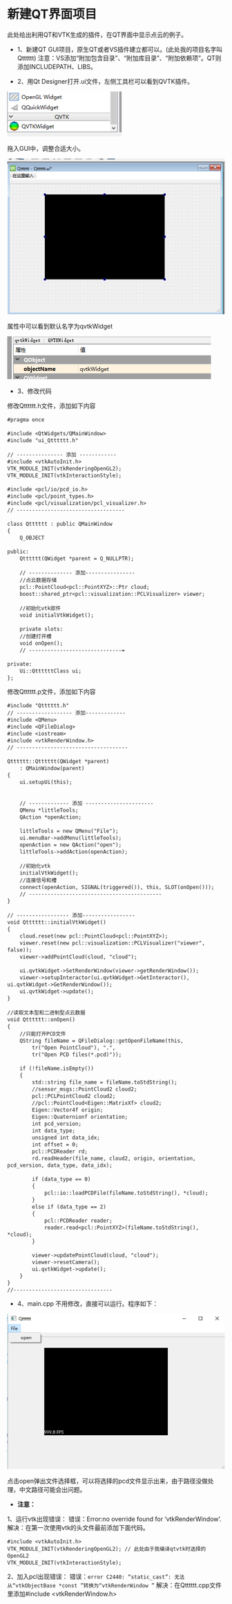 # 新建QT界面项目

此处给出利用QT和VTK生成的插件，在QT界面中显示点云的例子。

* 1、新建QT GUI项目，原生QT或者VS插件建立都可以。(此处我的项目名字叫Qtttttt)
注意：VS添加“附加包含目录”、“附加库目录”、“附加依赖项”。QT则添加INCLUDEPATH、LIBS。

* 2、用Qt Designer打开.ui文件，左侧工具栏可以看到QVTK插件。

![](/images/qt_1.png)

拖入GUI中，调整合适大小。

![](/images/qt_2.png)

属性中可以看到默认名字为qvtkWidget

![](/images/qt_3.png)

* 3、修改代码

修改Qtttttt.h文件，添加如下内容

```
#pragma once

#include <QtWidgets/QMainWindow>
#include "ui_Qtttttt.h"

// --------------- 添加 ------------
#include <vtkAutoInit.h> 
VTK_MODULE_INIT(vtkRenderingOpenGL2);
VTK_MODULE_INIT(vtkInteractionStyle);

#include <pcl/io/pcd_io.h>
#include <pcl/point_types.h>
#include <pcl/visualization/pcl_visualizer.h>
// -----------------------------------

class Qtttttt : public QMainWindow
{
	Q_OBJECT

public:
	Qtttttt(QWidget *parent = Q_NULLPTR);

	// -------------- 添加----------------
	//点云数据存储
	pcl::PointCloud<pcl::PointXYZ>::Ptr cloud;
	boost::shared_ptr<pcl::visualization::PCLVisualizer> viewer;

	//初始化vtk部件
	void initialVtkWidget();

	private slots:
	//创建打开槽
	void onOpen();
	// ------------------------------=

private:
	Ui::QttttttClass ui;
};
```
修改Qtttttt.p文件，添加如下内容

```
#include "Qtttttt.h"
// ------------------ 添加-------------
#include <QMenu>				
#include <QFileDialog>	
#include <iostream>
#include <vtkRenderWindow.h>
// ------------------------------------

Qtttttt::Qtttttt(QWidget *parent)
	: QMainWindow(parent)
{
	ui.setupUi(this);


	// ------------- 添加 ----------------------
	QMenu *littleTools;
	QAction *openAction;

	littleTools = new QMenu("File");
	ui.menuBar->addMenu(littleTools);
	openAction = new QAction("open");
	littleTools->addAction(openAction);

	//初始化vtk
	initialVtkWidget();
	//连接信号和槽
	connect(openAction, SIGNAL(triggered()), this, SLOT(onOpen()));
	// -------------------------------------------
}

// ----------------- 添加-----------------
void Qtttttt::initialVtkWidget()
{
	cloud.reset(new pcl::PointCloud<pcl::PointXYZ>);
	viewer.reset(new pcl::visualization::PCLVisualizer("viewer", false));
	viewer->addPointCloud(cloud, "cloud");

	ui.qvtkWidget->SetRenderWindow(viewer->getRenderWindow());
	viewer->setupInteractor(ui.qvtkWidget->GetInteractor(), ui.qvtkWidget->GetRenderWindow());
	ui.qvtkWidget->update();
}

//读取文本型和二进制型点云数据
void Qtttttt::onOpen()
{
	//只能打开PCD文件
	QString fileName = QFileDialog::getOpenFileName(this,
		tr("Open PointCloud"), ".",
		tr("Open PCD files(*.pcd)"));

	if (!fileName.isEmpty())
	{
		std::string file_name = fileName.toStdString();
		//sensor_msgs::PointCloud2 cloud2;
		pcl::PCLPointCloud2 cloud2;
		//pcl::PointCloud<Eigen::MatrixXf> cloud2;
		Eigen::Vector4f origin;
		Eigen::Quaternionf orientation;
		int pcd_version;
		int data_type;
		unsigned int data_idx;
		int offset = 0;
		pcl::PCDReader rd;
		rd.readHeader(file_name, cloud2, origin, orientation, pcd_version, data_type, data_idx);

		if (data_type == 0)
		{
			pcl::io::loadPCDFile(fileName.toStdString(), *cloud);
		}
		else if (data_type == 2)
		{
			pcl::PCDReader reader;
			reader.read<pcl::PointXYZ>(fileName.toStdString(), *cloud);
		}

		viewer->updatePointCloud(cloud, "cloud");
		viewer->resetCamera();
		ui.qvtkWidget->update();
	}
}
//--------------------------------
```

* 4、main.cpp 不用修改，直接可以运行。程序如下：

![](/images/qt_4.png)

点击open弹出文件选择框，可以将选择的pcd文件显示出来，由于路径没做处理，中文路径可能会出问题。

* **注意：**

1、运行vtk出现错误：
错误：Error:no override found for ‘vtkRenderWindow’.
解决：在第一次使用vtk的头文件最前添加下面代码。

```
#include <vtkAutoInit.h> 
VTK_MODULE_INIT(vtkRenderingOpenGL2); // 此处由于我编译qtvtk时选择的OpenGL2
VTK_MODULE_INIT(vtkInteractionStyle);
```

2、加入pcl出现错误：
错误：`error C2440: “static_cast”: 无法从“vtkObjectBase *const ”转换为“vtkRenderWindow ”`
解决：在Qtttttt.cpp文件里添加#include <vtkRenderWindow.h>


